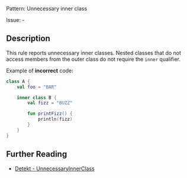 Pattern: Unnecessary inner class

Issue: -

## Description

This rule reports unnecessary inner classes. Nested classes that do not access members from the outer class do not require the `inner` qualifier.

Example of **incorrect** code:

```kotlin
class A {
    val foo = "BAR"

    inner class B {
        val fizz = "BUZZ"

        fun printFizz() {
            println(fizz)
        }
    }
}
```

## Further Reading

* [Detekt - UnnecessaryInnerClass](https://detekt.dev/docs/rules/style/#unnecessaryinnerclass)